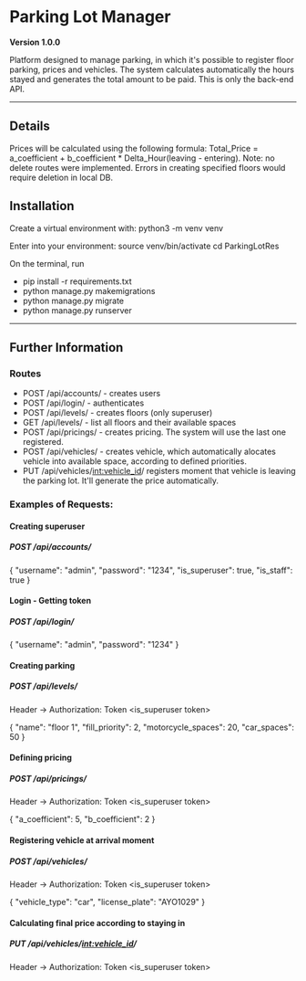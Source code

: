 # Parking Lot Manager

**Version 1.0.0**

Platform designed to manage parking, in which it's possible to register floor parking, prices and vehicles. The system calculates automatically the hours stayed and generates the total amount to be paid.
This is only the back-end API.

---

## Details

Prices will be calculated using the following formula: Total_Price = a_coefficient + b_coefficient * Delta_Hour(leaving - entering).
Note: no delete routes were implemented. Errors in creating specified floors would require deletion in local DB.

## Installation

Create a virtual environment with:
python3 -m venv venv

Enter into your environment:
source venv/bin/activate
cd ParkingLotRes

On the terminal, run

* pip install -r requirements.txt
* python manage.py makemigrations
* python manage.py migrate
* python manage.py runserver

---

## Further Information

### Routes
- POST /api/accounts/ - creates users
- POST /api/login/ - authenticates
- POST /api/levels/ - creates floors (only superuser)
- GET /api/levels/ - list all floors and their available spaces
- POST /api/pricings/ - creates pricing. The system will use the last one registered.
- POST /api/vehicles/ - creates vehicle, which automatically alocates vehicle into available space, according to defined priorities.
- PUT /api/vehicles/<int:vehicle_id>/ registers moment that vehicle is leaving the parking lot. It'll generate the price automatically.


### Examples of Requests:

#### Creating superuser

##### POST /api/accounts/

{
  "username": "admin",
  "password": "1234",
  "is_superuser": true,
  "is_staff": true
}


#### Login - Getting token

##### POST /api/login/


{
  "username": "admin",
  "password": "1234"
}

#### Creating parking

##### POST /api/levels/


Header -> Authorization: Token <is_superuser token>

{
  "name": "floor 1",
  "fill_priority": 2,
  "motorcycle_spaces": 20,
  "car_spaces": 50
}

#### Defining pricing

##### POST /api/pricings/


Header -> Authorization: Token <is_superuser token>

{
  "a_coefficient": 5,
  "b_coefficient": 2
}

#### Registering vehicle at arrival moment

##### POST /api/vehicles/


Header -> Authorization: Token <is_superuser token>

{
  "vehicle_type": "car",
  "license_plate": "AYO1029"
}

#### Calculating final price according to staying in

##### PUT /api/vehicles/<int:vehicle_id>/

Header -> Authorization: Token <is_superuser token>
